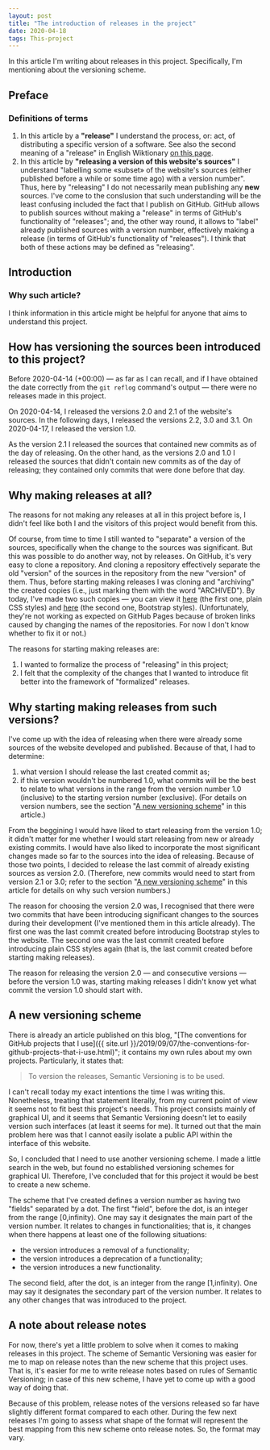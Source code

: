 ```yaml
---
layout: post
title: "The introduction of releases in the project"
date: 2020-04-18
tags: This-project
---
```


In this article I'm writing about releases in this project. Specifically, I'm mentioning about the versioning scheme.

## Preface

### Definitions of terms

1. In this article by a **"release"** I understand the process, or: act, of distributing a specific version of a software. See also the second meaning of a "release" in English Wiktionary [on this page](https://en.wiktionary.org/wiki/release#Noun).
2. In this article by **"releasing a version of this website's sources"** I understand "labelling some «subset» of the website's sources (either published before a while or some time ago) with a version number". Thus, here by "releasing" I do not necessarily mean publishing any **new** sources. I've come to the conslusion that such understanding will be the least confusing included the fact that I publish on GitHub. GitHub allows to publish sources without making a "release" in terms of GitHub's functionality of "releases"; and, the other way round, it allows to "label" already published sources with a version number, effectively making a release (in terms of GitHub's functionality of "releases"). I think that both of these actions may be defined as "releasing".

## Introduction

### Why such article?

I think information in this article might be helpful for anyone that aims to understand this project.

## How has versioning the sources been introduced to this project?

Before 2020-04-14 (+00:00) — as far as I can recall, and if I have obtained the date correctly from the `git reflog` command's output — there were no releases made in this project.

On 2020-04-14, I released the versions 2.0 and 2.1 of the website's sources. In the following days, I released the versions 2.2, 3.0 and 3.1. On 2020-04-17, I released the version 1.0.

As the version 2.1 I released the sources that contained new commits as of the day of releasing. On the other hand, as the versions 2.0 and 1.0 I released the sources that didn't contain new commits as of the day of releasing; they contained only commits that were done before that day.

## Why making releases at all?

The reasons for not making any releases at all in this project before is, I didn't feel like both I and the visitors of this project would benefit from this.

Of course, from time to time I still wanted to "separate" a version of the sources, specifically when the change to the sources was significant. But this was possible to do another way, not by releases. On GitHub, it's very easy to clone a repository. And cloning a repository effectively separate the old "version" of the sources in the repository from the new "version" of them. Thus, before starting making releases I was cloning and "archiving" the created copies (i.e., just marking them with the word "ARCHIVED"). By today, I've made two such copies — you can view it [here](https://github.com/silvuss/ARCHIVED-silvuss-thoughts-plain-css) (the first one, plain CSS styles) and [here](https://github.com/silvuss/ARCHIVED-silvuss-thoughts-bootstrap) (the second one, Bootstrap styles). (Unfortunately, they're not working as expected on GitHub Pages because of broken links caused by changing the names of the repositories. For now I don't know whether to fix it or not.)

The reasons for starting making releases are:

1. I wanted to formalize the process of "releasing" in this project;
2. I felt that the complexity of the changes that I wanted to introduce fit better into the framework of "formalized" releases.

## Why starting making releases from such versions?

I've come up with the idea of releasing when there were already some sources of the website developed and published. Because of that, I had to determine:

1. what version I should release the last created commit as;
2. if this version wouldn't be numbered 1.0, what commits will be the best to relate to what versions in the range from the version number 1.0 (inclusive) to the starting version number (exclusive). (For details on version numbers, see the section "[A new versioning scheme](#A-new-versioning-scheme)" in this article.)

From the beggining I would have liked to start releasing from the version 1.0; it didn't matter for me whether I would start releasing from new or already existing commits. I would have also liked to incorporate the most significant changes made so far to the sources into the idea of releasing. Because of those two points, I decided to release the last commit of already existing sources as version 2.0. (Therefore, new commits would need to start from version 2.1 or 3.0; refer to the section "[A new versioning scheme](#A-new-versioning-scheme)" in this article for details on why such version numbers.)

The reason for choosing the version 2.0 was, I recognised that there were two commits that have been introducing significant changes to the sources during their development (I've mentioned them in this article already). The first one was the last commit created before introducing Bootstrap styles to the website. The second one was the last commit created before introducing plain CSS styles again (that is, the last commit created before starting making releases).

The reason for releasing the version 2.0 — and consecutive versions — before the version 1.0 was, starting making releases I didn't know yet what commit the version 1.0 should start with.

## A new versioning scheme

There is already an article published on this blog, "[The conventions for GitHub projects that I use]({{ site.url }}/2019/09/07/the-conventions-for-github-projects-that-i-use.html)"; it contains my own rules about my own projects. Particularly, it states that:

> To version the releases, Semantic Versioning is to be used.

I can't recall today my exact intentions the time I was writing this. Nonetheless, treating that statement literally, from my current point of view it seems not to fit best this project's needs. This project consists mainly of graphical UI, and it seems that Semantic Versioning doesn't let to easily version such interfaces (at least it seems for me). It turned out that the main problem here was that I cannot easily isolate a public API within the interface of this website.

So, I concluded that I need to use another versioning scheme. I made a little search in the web, but found no established versioning schemes for graphical UI. Therefore, I've concluded that for this project it would be best to create a new scheme.

The scheme that I've created defines a version number as having two "fields" separated by a dot. The first "field", before the dot, is an integer from the range [0,infinity). One may say it designates the main part of the version number. It relates to changes in functionalities; that is, it changes when there happens at least one of the following situations:

- the version introduces a removal of a functionality;
- the version introduces a deprecation of a functionality;
- the version introduces a new functionality.

The second field, after the dot, is an integer from the range [1,infinity). One may say it designates the secondary part of the version number. It relates to any other changes that was introduced to the project.

## A note about release notes

For now, there's yet a little problem to solve when it comes to making releases in this project. The scheme of Semantic Versioning was easier for me to map on release notes than the new scheme that this project uses. That is, it's easier for me to write release notes based on rules of Semantic Versioning; in case of this new scheme, I have yet to come up with a good way of doing that.

Because of this problem, release notes of the versions released so far have slightly different format compared to each other. During the few next releases I'm going to assess what shape of the format will represent the best mapping from this new scheme onto release notes. So, the format may vary.